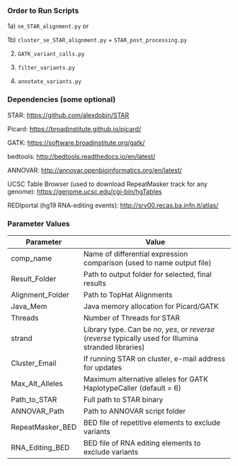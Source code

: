 ### Order to Run Scripts ###

1a) `se_STAR_alignment.py` or

1b) `cluster_se_STAR_alignment.py` + `STAR_post_processing.py`

2) `GATK_variant_calls.py`

3) `filter_variants.py`

4) `annotate_variants.py`


### Dependencies (some optional) ###

STAR: https://github.com/alexdobin/STAR

Picard: https://broadinstitute.github.io/picard/

GATK: https://software.broadinstitute.org/gatk/

bedtools: http://bedtools.readthedocs.io/en/latest/

ANNOVAR: http://annovar.openbioinformatics.org/en/latest/

UCSC Table Browser (used to download RepeatMasker track for any genome): https://genome.ucsc.edu/cgi-bin/hgTables

REDIportal (hg19 RNA-editing events): http://srv00.recas.ba.infn.it/atlas/


### Parameter Values ###
| Parameter | Value|
|---|---|
|comp_name	| Name of differential expression comparison (used to name output file)
|Result_Folder|Path to output folder for selected, final results|
|Alignment_Folder|Path to TopHat Alignments|
|Java_Mem|Java memory allocation for Picard/GATK|
|Threads|Number of Threads for STAR|
|strand|Library type.  Can be *no*, *yes*, or *reverse* (*reverse* typically used for Illumina stranded libraries)|
|Cluster_Email|If running STAR on cluster, e-mail address for updates|
|Max_Alt_Alleles|Maximum alternative alleles for GATK HaplotypeCaller (default = 6)|
|Path_to_STAR|Full path to STAR binary|
|ANNOVAR_Path|Path to ANNOVAR script folder|
|RepeatMasker_BED|BED file of repetitive elements to exclude variants|
|RNA_Editing_BED|BED file of RNA editing elements to exclude variants|

